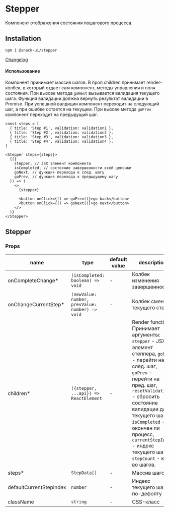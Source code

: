 # Stepper

Компонент отображения состояния пошагового процесса.

## Installation
`npm i @snack-ui/stepper`

[Changelog](./CHANGELOG.md)

#### Использование

Компонент принимает массив шагов. В проп children принимает render-колбек, в который отдает сам компонент, методы управления и поля состояния.
При вызове метода `goNext` вызывается валидация текущего шага. Функция валидации должна вернуть результат валидации в Promise. При успешной валдиции компонент переходит на следующий шаг, а при ошибке остается на текущем.
При вызове метода `goPrev` компонент переходит на предыдущий шаг.


```tsx
const steps = [
  { title: 'Step #1', validation: validation1 },
  { title: 'Step #2', validation: validation2 },
  { title: 'Step #3', validation: validation3 },
  { title: 'Step #4', validation: validation4 },
]

<Stepper steps={steps}>
  {({
    stepper, // JSX элемент компонента
    isCompleted, // состояние завершенности всей цепочки
    goNext, // функция перехода к след. шагу
    goPrev, // функция перехода к предыдущему шагу
  }) => (
    <>
      {stepper}

      <button onClick={() => goPrev()}>go back</button>
      <button onClick={() => goNext()}>go next</button>
    </>
  )}
</Stepper>
```
[//]: DOCUMENTATION_SECTION_START
[//]: THIS_SECTION_IS_AUTOGENERATED_PLEASE_DONT_EDIT_IT
## Stepper
### Props
| name | type | default value | description |
|------|------|---------------|-------------|
| onCompleteChange* | `(isCompleted: boolean) => void` | - | Колбек изменения завершенности |
| onChangeCurrentStep* | `(newValue: number, prevValue: number) => void` | - | Колбек смены текущего степа |
| children* | `({stepper, ...api}) => ReactElement` | - | Render function. Принимает аргументы: `stepper` - JSX-элемент степпера, `goNext` - перейти на след. шаг, `goPrev` - перейти на пред. шаг, `resetValidation` - сбросить состояние валидации для текущего шага, `isCompleted` - окончен ли процесс, `currentStepIndex` - индекс текущего шага, `stepCount` - кол-во шагов. |
| steps* | `StepData[]` | - | Массив шагов |
| defaultCurrentStepIndex | `number` | - | Индекс текущего шага по-дефолту |
| className | `string` | - | CSS-класс |


[//]: DOCUMENTATION_SECTION_END

